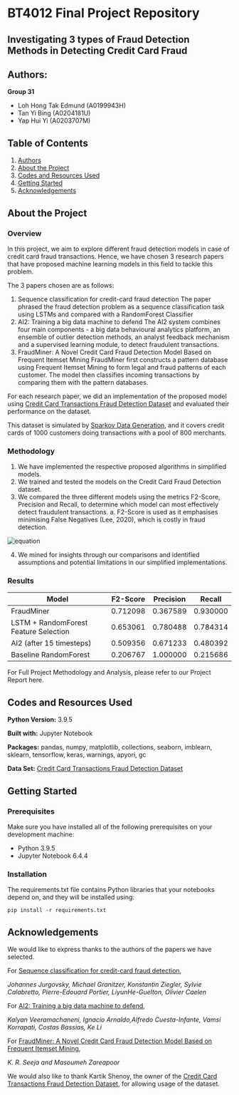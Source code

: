 # BT4012 Final Project Repository

## Investigating 3 types of Fraud Detection Methods in Detecting Credit Card Fraud

## Authors:

**Group 31**
- Loh Hong Tak Edmund (A0199943H)
- Tan Yi Bing (A0204181U)
- Yap Hui Yi (A0203707M)

## Table of Contents
1. [Authors](#authors)
2. [About the Project](#about-the-project)
3. [Codes and Resources Used](#codes-and-resources-used)
4. [Getting Started](#getting-started)
5. [Acknowledgements](#acknowledgements)

## About the Project

### Overview

In this project, we aim to explore different fraud detection models in case of credit card fraud transactions. Hence, we have chosen 3 research papers that have proposed machine learning models in this field to tackle this problem.

The 3 papers chosen are as follows:
1. Sequence classification for credit-card fraud detection
    The paper phrased the fraud detection problem as a sequence classification task using LSTMs and compared with a RandomForest Classifier
2. AI2: Training a big data machine to defend
    The AI2 system combines four main components - a big data behavioural analytics platform, an ensemble of outlier detection methods, an analyst feedback mechanism and a supervised learning module, to detect fraudulent transactions.
3. FraudMiner: A Novel Credit Card Fraud Detection Model Based on Frequent Itemset Mining 
    FraudMiner first constructs a pattern database using Frequent Itemset Mining to form legal and fraud patterns of each customer. The model then classifies incoming transactions by comparing them with the pattern databases.
    
For each research paper, we did an implementation of the proposed model using [Credit Card Transactions Fraud Detection Dataset](https://www.kaggle.com/kartik2112/fraud-detection) and evaluated their performance on the dataset.

This dataset is simulated by [Sparkov Data Generation](https://github.com/namebrandon/Sparkov_Data_Generation), and it covers credit cards of 1000 customers doing transactions with a pool of 800 merchants.

### Methodology

1. We have implemented the respective proposed algorithms in simplified models. 
2. We trained and tested the models on the Credit Card Fraud Detection dataset. 
3. We compared the three different models using the metrics F2-Score, Precision and Recall, to determine which model can most effectively detect fraudulent transactions.
        a. F2-Score is used as it emphasises minimising False Negatives (Lee, 2020), which is costly in fraud detection.
        
![equation](https://latex.codecogs.com/gif.image?\dpi{100}&space;\bg_white&space;F2&space;Score&space;=&space;\frac{(1&plus;2^{2})*Precision*Recall}{2^2&space;*&space;Precision&space;&plus;&space;Recall})
        
4. We mined for insights through our comparisons and identified assumptions and potential limitations in our simplified implementations.


### Results

| Model                                     | F2-Score      | Precision  | Recall     |
| -------------                             | ------------- | ---------- | ---------- | 
| FraudMiner                                | 0.712098      | 0.367589   | 0.930000   |
| LSTM + RandomForest Feature Selection     | 0.653061      | 0.780488   | 0.784314   |
| AI2 (after 15 timesteps)                  | 0.509356      | 0.671233   | 0.480392   |
| Baseline RandomForest                     | 0.206767      | 1.000000   | 0.215686   |

For Full Project Methodology and Analysis, please refer to our Project Report here.


## Codes and Resources Used

**Python Version:** 3.9.5

**Built with:** Jupyter Notebook

**Packages:** pandas, numpy, matplotlib, collections, seaborn, imblearn, sklearn, tensorflow, keras, warnings, apyori, gc

**Data Set:** [Credit Card Transactions Fraud Detection Dataset](https://www.kaggle.com/kartik2112/fraud-detection)

## Getting Started

### Prerequisites

Make sure you have installed all of the following prerequisites on your development machine:
- Python 3.9.5
- Jupyter Notebook 6.4.4

### Installation

The requirements.txt file contains Python libraries that your notebooks depend on, and they will be installed using:

```pip install -r requirements.txt```


## Acknowledgements

We would like to express thanks to the authors of the papers we have selected. 

For [Sequence classification for credit-card fraud detection](https://doi.org/10.1016/j.eswa.2018.01.037),

  *Johannes Jurgovsky, Michael Granitzer, Konstantin Ziegler, Sylvie Calabretto, Pierre-Edouard Portier, LiyunHe-Guelton, Olivier Caelen* 

For [AI2: Training a big data machine to defend](https://doi.org/10.1109/BigDataSecurity-HPSC-IDS.2016.79),

  *Kalyan Veeramachaneni, Ignacio Arnaldo,Alfredo Cuesta-Infante, Vamsi Korrapati, Costas Bassias, Ke Li*

For [FraudMiner: A Novel Credit Card Fraud Detection Model Based on Frequent Itemset Mining](https://doi.org/10.1155/2014/252797),

  *K. R. Seeja and Masoumeh Zareapoor*

We would also like to thank Kartik Shenoy, the owner of the  [Credit Card Transactions Fraud Detection Dataset](https://www.kaggle.com/kartik2112/fraud-detection), for allowing usage of the dataset. 







